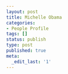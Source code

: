 ```yaml
---
layout: post
title: Michelle Obama
categories:
- People Profile
tags: []
status: publish
type: post
published: true
meta:
  _edit_last: '1'
---
```

<p style="text-align: center;"><object classid="clsid:d27cdb6e-ae6d-11cf-96b8-444553540000" width="425" height="344" codebase="http://download.macromedia.com/pub/shockwave/cabs/flash/swflash.cab#version=6,0,40,0"><param name="allowFullScreen" value="true" /><param name="allowscriptaccess" value="always" /><param name="src" value="http://www.youtube.com/v/2Utt-6HumUU&amp;hl=en&amp;fs=1" /><embed type="application/x-shockwave-flash" width="425" height="344" src="http://www.youtube.com/v/2Utt-6HumUU&amp;hl=en&amp;fs=1" allowscriptaccess="always" allowfullscreen="true"></embed></object>
<p style="text-align: center;"><object classid="clsid:d27cdb6e-ae6d-11cf-96b8-444553540000" width="425" height="344" codebase="http://download.macromedia.com/pub/shockwave/cabs/flash/swflash.cab#version=6,0,40,0"><param name="allowFullScreen" value="true" /><param name="allowscriptaccess" value="always" /><param name="src" value="http://www.youtube.com/v/6qTD7geUCyM&amp;hl=en&amp;fs=1" /><embed type="application/x-shockwave-flash" width="425" height="344" src="http://www.youtube.com/v/6qTD7geUCyM&amp;hl=en&amp;fs=1" allowscriptaccess="always" allowfullscreen="true"></embed></object>
<p style="text-align: center;"><object classid="clsid:d27cdb6e-ae6d-11cf-96b8-444553540000" width="425" height="344" codebase="http://download.macromedia.com/pub/shockwave/cabs/flash/swflash.cab#version=6,0,40,0"><param name="allowFullScreen" value="true" /><param name="allowscriptaccess" value="always" /><param name="src" value="http://www.youtube.com/v/790hG6qBPx0&amp;hl=en&amp;fs=1" /><embed type="application/x-shockwave-flash" width="425" height="344" src="http://www.youtube.com/v/790hG6qBPx0&amp;hl=en&amp;fs=1" allowscriptaccess="always" allowfullscreen="true"></embed></object>
